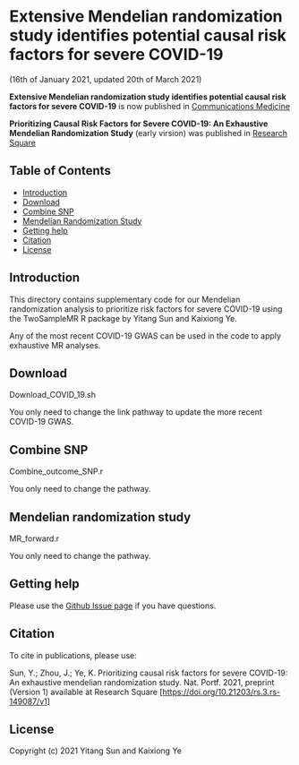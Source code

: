 # Extensive Mendelian randomization study identifies potential causal risk factors for severe COVID-19
(16th of January 2021, updated 20th of March 2021)

**Extensive Mendelian randomization study identifies potential causal risk factors for severe COVID-19**
is now published in [Communications Medicine](https://www.nature.com/articles/s43856-021-00061-9)

**Prioritizing Causal Risk Factors for Severe COVID-19: An Exhaustive Mendelian Randomization Study**
(early virsion) was published in [Research Square](https://www.researchsquare.com/article/rs-149087/v1)

## Table of Contents

- [Introduction](https://github.com/yitangsun/MR_all_COVID_19#introduction)
- [Download](https://github.com/yitangsun/MR_all_COVID_19#Download)
- [Combine SNP](https://github.com/yitangsun/MR_all_COVID_19#combine-SNP)
- [Mendelian Randomization Study](https://github.com/yitangsun/MR_all_COVID_19#mendelian-randomization-study)
- [Getting help](https://github.com/yitangsun/MR_all_COVID_19#Getting-help)
- [Citation](https://github.com/yitangsun/MR_all_COVID_19#Citation)
- [License](https://github.com/yitangsun/MR_all_COVID_19#License)

## Introduction

This directory contains supplementary code for our Mendelian randomization analysis to prioritize risk factors for severe COVID-19 using the TwoSampleMR R package by Yitang Sun and Kaixiong Ye.

Any of the most recent COVID-19 GWAS can be used in the code to apply exhaustive MR analyses.

## Download

Download_COVID_19.sh

You only need to change the link pathway to update the more recent COVID-19 GWAS.

## Combine SNP

Combine_outcome_SNP.r

You only need to change the pathway.

## Mendelian randomization study

MR_forward.r

You only need to change the pathway.

## Getting help

Please use the [Github Issue page](https://github.com/yitangsun/MR_all_COVID_19/issues) if you have questions.

## Citation

To cite in publications, please use:

Sun, Y.; Zhou, J.; Ye, K. Prioritizing causal risk factors for severe COVID-19: An exhaustive mendelian randomization study. Nat. Portf. 2021, preprint (Version 1) available at Research Square [https://doi.org/10.21203/rs.3.rs-149087/v1]

## License

Copyright (c) 2021 Yitang Sun and Kaixiong Ye
